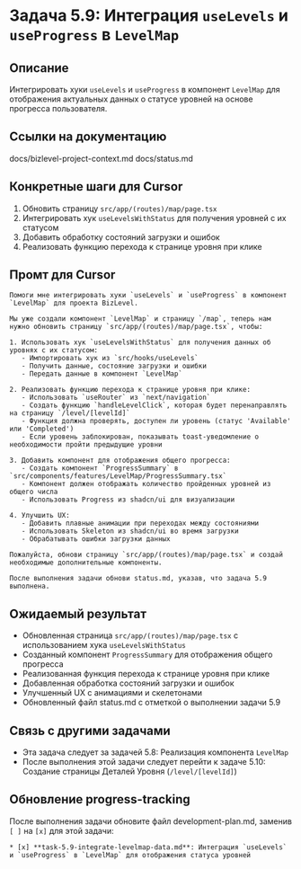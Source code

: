 # Задача 5.9: Интеграция `useLevels` и `useProgress` в `LevelMap`

## Описание
Интегрировать хуки `useLevels` и `useProgress` в компонент `LevelMap` для отображения актуальных данных о статусе уровней на основе прогресса пользователя.

## Ссылки на документацию
docs/bizlevel-project-context.md
docs/status.md

## Конкретные шаги для Cursor
1. Обновить страницу `src/app/(routes)/map/page.tsx`
2. Интегрировать хук `useLevelsWithStatus` для получения уровней с их статусом
3. Добавить обработку состояний загрузки и ошибок
4. Реализовать функцию перехода к странице уровня при клике

## Промт для Cursor
```
Помоги мне интегрировать хуки `useLevels` и `useProgress` в компонент `LevelMap` для проекта BizLevel.

Мы уже создали компонент `LevelMap` и страницу `/map`, теперь нам нужно обновить страницу `src/app/(routes)/map/page.tsx`, чтобы:

1. Использовать хук `useLevelsWithStatus` для получения данных об уровнях с их статусом:
   - Импортировать хук из `src/hooks/useLevels`
   - Получить данные, состояние загрузки и ошибки
   - Передать данные в компонент `LevelMap`

2. Реализовать функцию перехода к странице уровня при клике:
   - Использовать `useRouter` из `next/navigation`
   - Создать функцию `handleLevelClick`, которая будет перенаправлять на страницу `/level/[levelId]`
   - Функция должна проверять, доступен ли уровень (статус 'Available' или 'Completed')
   - Если уровень заблокирован, показывать toast-уведомление о необходимости пройти предыдущие уровни

3. Добавить компонент для отображения общего прогресса:
   - Создать компонент `ProgressSummary` в `src/components/features/LevelMap/ProgressSummary.tsx`
   - Компонент должен отображать количество пройденных уровней из общего числа
   - Использовать Progress из shadcn/ui для визуализации

4. Улучшить UX:
   - Добавить плавные анимации при переходах между состояниями
   - Использовать Skeleton из shadcn/ui во время загрузки
   - Обрабатывать ошибки загрузки данных

Пожалуйста, обнови страницу `src/app/(routes)/map/page.tsx` и создай необходимые дополнительные компоненты.

После выполнения задачи обнови status.md, указав, что задача 5.9 выполнена.
```

## Ожидаемый результат
- Обновленная страница `src/app/(routes)/map/page.tsx` с использованием хука `useLevelsWithStatus`
- Созданный компонент `ProgressSummary` для отображения общего прогресса
- Реализованная функция перехода к странице уровня при клике
- Добавленная обработка состояний загрузки и ошибок
- Улучшенный UX с анимациями и скелетонами
- Обновленный файл status.md с отметкой о выполнении задачи 5.9

## Связь с другими задачами
- Эта задача следует за задачей 5.8: Реализация компонента `LevelMap`
- После выполнения этой задачи следует перейти к задаче 5.10: Создание страницы Деталей Уровня (`/level/[levelId]`)

## Обновление progress-tracking
После выполнения задачи обновите файл development-plan.md, заменив `[ ]` на `[x]` для этой задачи:
```
* [x] **task-5.9-integrate-levelmap-data.md**: Интеграция `useLevels` и `useProgress` в `LevelMap` для отображения статуса уровней
```
